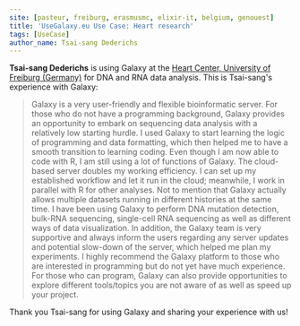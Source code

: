 ```yaml
---
site: [pasteur, freiburg, erasmusmc, elixir-it, belgium, genouest]
title: 'UseGalaxy.eu Use Case: Heart research'
tags: [UseCase]
author_name: Tsai-sang Dederichs
---
```


__Tsai-sang Dederichs__ is using Galaxy at the [Heart Center, University of Freiburg (Germany)](https://ims.uniklinik-freiburg.de/en/medical-services/clinics-and-divisions/heart-center-university-of-freiburg.html) for DNA and RNA data analysis. This is Tsai-sang's experience with Galaxy:
 

> Galaxy is a very user-friendly and flexible bioinformatic server. For those who do not have a programming background, Galaxy provides an opportunity to embark on sequencing data analysis with a relatively low starting hurdle.
I used Galaxy to start learning the logic of programming and data formatting, which then helped me to have a smooth transition to learning coding.
Even though I am now able to code with R, I am still using a lot of functions of Galaxy. The cloud-based server doubles my working efficiency. I can set up my established workflow and let it run in the cloud; meanwhile, I work in parallel with R for other analyses. Not to mention that Galaxy actually allows multiple datasets running in different histories at the same time.
I have been using Galaxy to perform DNA mutation detection, bulk-RNA sequencing, single-cell RNA sequencing as well as different ways of data visualization. 
In addition, the Galaxy team is very supportive and always inform the users regarding any server updates and potential slow-down of the server, which helped me plan my experiments.
I highly recommend the Galaxy platform to those who are interested in programming but do not yet have much experience. For those who can program, Galaxy can also provide opportunities to explore different tools/topics you are not aware of as well as speed up your project.

Thank you Tsai-sang for using Galaxy and sharing your experience with us!